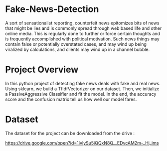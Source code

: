 # Fake-News-Detection

A sort of sensationalist reporting, counterfeit news epitomizes bits of news that might be lies and is commonly spread through web based life and other online media. This is regularly done to further or force certain thoughts and is frequently accomplished with political motivation. Such news things may contain false or potentially overstated cases, and may wind up being viralized by calculations, and clients may wind up in a channel bubble.

# Project Overview

In this python project of detecting fake news deals with fake and real news. Using sklearn, we build a TfidfVectorizer on our dataset. Then, we initialize a PassiveAggressive Classifier and fit the model. In the end, the accuracy score and the confusion matrix tell us how well our model fares.

# Dataset

The dataset for the project can be downloaded from the drive :

https://drive.google.com/open?id=1IvlySu5iQQxN8Q__EDvcAM2m-_Hj_ims
